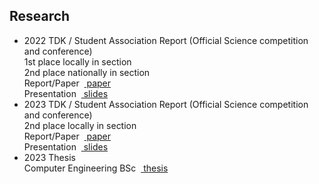 ## <i class="fas fa-graduation-cap fa-fw"></i> Research
- 2022 TDK / Student Association Report (Official Science competition and conference)  
  1st place locally in section  
  2nd place nationally in section  
  Report/Paper &nbsp;[<i class="fas fa-file-alt"></i>&nbsp;paper](publications/tdk22_paper.pdf)  
  Presentation &nbsp;[<i class="fas fa-comment-alt"></i>&nbsp;slides](publications/tdk22_slide.pdf)  
- 2023 TDK / Student Association Report (Official Science competition and conference)  
  2nd place locally in section  
  Report/Paper &nbsp;[<i class="fas fa-file-alt"></i>&nbsp;paper](publications/tdk23_paper.pdf)  
  Presentation &nbsp;[<i class="fas fa-comment-alt"></i>&nbsp;slides](publications/tdk23_slide.pdf)  
- 2023 Thesis  
  Computer Engineering BSc &nbsp;[<i class="fas fa-file-alt"></i>&nbsp;thesis](publications/thesis.pdf)  
